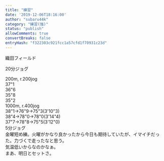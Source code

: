 ```yaml
---
title: "練習"
date: '2019-12-06T18:16:00'
author: "subaru44k"
category: "練習(強)"
status: "publish"
allowComments: true
convertBreaks: false
entryHash: "f322303c921fcc1a57cfd1f70931c23d"
---
```

織田フィールド<div>20分ジョグ</div><div>
</div><div>200m, r.200jog</div><div>37"1</div><div>36"6</div><div>35"8</div><div>35"2</div><div>
</div><div>1000m, r.400jog</div><div>38"1→76"9→75"3(3'10"3)</div><div>38"4→78"0→78"0(3'14"4)</div><div>37"7→78"8→75"5(3'12"0)</div><div>
</div><div>5分ジョグ</div><div>
</div><div>金曜短め練。火曜がかなり良かったから今日も期待していたが、イマイチだった。力づくで走ったなと思う。</div><div>気温低いからなのかなぁ。</div><div>まあ、明日とセットさ。</div>
